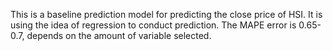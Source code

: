 This is a baseline prediction model for predicting the close price of HSI.
It is using the idea of regression to conduct prediction. The MAPE error is 0.65-0.7, depends on the amount of variable selected.

